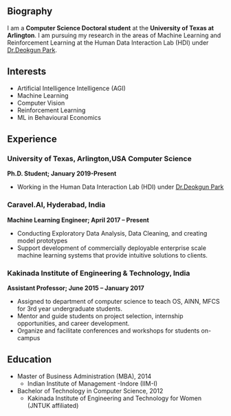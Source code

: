 ## Biography

I am a  **Computer Science Doctoral student** at the **University of Texas at Arlington**. I am pursuing my research in the areas of Machine Learning and Reinforcement Learning at the Human Data Interaction Lab (HDI) under [Dr.Deokgun Park](http://crystal.uta.edu/~park/).

## Interests

- Artificial Intelligence Intelligence (AGI)
- Machine Learning
- Computer Vision
- Reinforcement Learning
- ML in Behavioural Economics


## Experience

### University of Texas, Arlington,USA Computer Science 
**Ph.D. Student; January 2019-Present**

- Working in the Human Data Interaction Lab (HDI) under [Dr.Deokgun Park](http://crystal.uta.edu/~park/)                 

 
### Caravel.AI, Hyderabad, India
**Machine Learning Engineer; April 2017 – Present**  

- Conducting Exploratory Data Analysis, Data Cleaning, and creating model prototypes
- Support development of commercially deployable enterprise scale machine learning systems that provide  intuitive solutions to clients. 

### Kakinada Institute of Engineering & Technology, India
**Assistant Professor; June 2015 – January 2017** 

- Assigned to department of computer science to teach OS, AINN, MFCS for 3rd year undergraduate students.
- Mentor and guide students on project selection, internship opportunities, and career development.
- Organize and facilitate conferences and workshops for students on-campus

## Education

- Master of Business Administration (MBA), 2014
  - Indian Institute of Management -Indore (IIM-I)
- Bachelor of Technology in Computer Science, 2012
  - Kakinada Institute of Engineering and Technology for Women (JNTUK affiliated)
